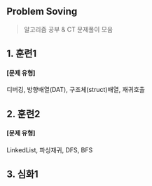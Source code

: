 ## Problem Soving
> 알고리즘 공부 & CT 문제풀이 모음

## 1. 훈련1
<h4>[문제 유형]</h4>
디버깅, 방향배열(DAT), 구조체(struct)배열, 재귀호출


## 2. 훈련2
<h4>[문제 유형]</h4>
LinkedList, 파싱재귀, DFS, BFS

## 3. 심화1
